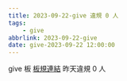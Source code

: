 ```yaml
---
title: 2023-09-22-give 違規 0 人
tags:
    - give
abbrlink: 2023-09-22-give
date: give-2023-09-22 12:00:00
---
```

give 板 [板規連結](https://www.ptt.cc/bbs/give/M.1612495900.A.C32.html)
昨天違規 0 人
